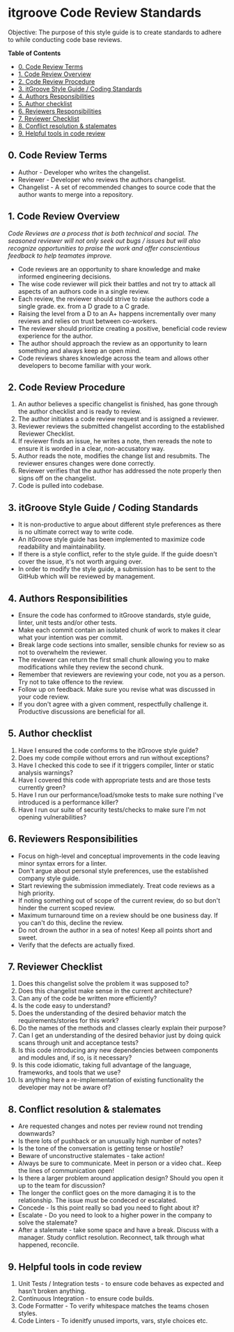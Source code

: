 # itgroove Code Review Standards

Objective: The purpose of this style guide is to create standards to adhere to while conducting code base reviews. 

<!-- START doctoc generated TOC please keep comment here to allow auto update -->
<!-- DON'T EDIT THIS SECTION, INSTEAD RE-RUN doctoc TO UPDATE -->
**Table of Contents**  

- [0. Code Review Terms](#0-code-review-terms)
- [1. Code Review Overview](#1-code-review-overview)
- [2. Code Review Procedure](#2-code-review-procedure)
- [3. itGroove Style Guide / Coding Standards](#3-itgroove-style-guide--coding-standards)
- [4. Authors Responsibilities](#4-authors-responsibilities)
- [5. Author checklist](#5-author-checklist)
- [6. Reviewers Responsibilities](#6-reviewers-responsibilities)
- [7. Reviewer Checklist](#7-reviewer-checklist)
- [8. Conflict resolution & stalemates](#8-conflict-resolution--stalemates)
- [9. Helpful tools in code review](#9-helpful-tools-in-code-review)

<!-- END doctoc generated TOC please keep comment here to allow auto update -->


<!-- Table of contents -->

## 0. Code Review Terms  
* Author - Developer who writes the changelist.
* Reviewer - Developer who reviews the authors changelist.
* Changelist - A set of recommended changes to source code that the author wants to merge into a repository.

## 1. Code Review Overview

*Code Reviews are a process that is both technical and social. The seasoned reviewer will not only seek out bugs / issues but will also recognize opportunities to praise the work and offer conscientious feedback to help teamates improve.*

* Code reviews are an opportunity to share knowledge and make informed engineering decisions.
* The wise code reviewer will pick their battles and not try to attack all aspects of an authors code in a single review. 
* Each review, the reviewer should strive to raise the authors code a single grade. ex. from a D grade to a C grade. 
* Raising the level from a D to an A+ happens incrementally over many reviews and relies on trust between co-workers.  
* The reviewer should prioritize creating a positive, beneficial code review experience for the author.
* The author should approach the review as an opportunity to learn something and always keep an open mind.  
* Code reviews shares knowledge across the team and allows other developers to become familiar with your work. 

## 2. Code Review Procedure

1. An author believes a specific changelist is finished, has gone through the author checklist and is ready to review. 
2. The author initiates a code review request and is assigned a reviewer. 
3. Reviewer reviews the submitted changelist according to the established Reviewer Checklist.
4. If reviewer finds an issue, he writes a note, then rereads the note to ensure it is worded in a clear, non-accusatory way.  
5. Author reads the note, modifies the change list and resubmits. The reviewer ensures changes were done correctly.
6. Reviewer verifies that the author has addressed the note properly then signs off on the changelist.  
7. Code is pulled into codebase.

## 3. itGroove Style Guide / Coding Standards

* It is non-productive to argue about different style preferences as there is no ultimate correct way to write code. 
* An itGroove style guide has been implemented to maximize code readability and maintainability.
* If there is a style conflict, refer to the style guide. If the guide doesn't cover the issue, it's not worth arguing over. 
* In order to modify the style guide, a submission has to be sent to the GitHub which will be reviewed by management. 

## 4. Authors Responsibilities

* Ensure the code has conformed to itGroove standards, style guide, linter, unit tests and/or other tests.
* Make each commit contain an isolated chunk of work to makes it clear what your intention was per commit.  
* Break large code sections into smaller, sensible chunks for review so as not to overwhelm the reviewer.  
* The reviewer can return the first small chunk allowing you to make modifications while they review the second chunk. 
* Remember that reviewers are reviewing your code, not you as a person. Try not to take offence to the review. 
* Follow up on feedback. Make sure you revise what was discussed in your code review.
* If you don't agree with a given comment, respectfully challenge it. Productive discussions are beneficial for all.  

## 5. Author checklist

1. Have I ensured the code conforms to the itGroove style guide? 
2. Does my code compile without errors and run without exceptions?
3. Have I checked this code to see if it triggers compiler, linter or static analysis warnings?
4. Have I covered this code with appropriate tests and are those tests currently green?
5. Have I run our performance/load/smoke tests to make sure nothing I've introduced is a performance killer?
6. Have I run our suite of security tests/checks to make sure I'm not opening vulnerabilities?

## 6. Reviewers Responsibilities

* Focus on high-level and conceptual improvements in the code leaving minor syntax errors for a linter. 
* Don't argue about personal style preferences, use the established company style guide.
* Start reviewing the submission immediately. Treat code reviews as a high priority.
* If noting something out of scope of the current review, do so but don't hinder the current scoped review. 
* Maximum turnaround time on a review should be one business day. If you can't do this, decline the review. 
* Do not drown the author in a sea of notes! Keep all points short and sweet. 
* Verify that the defects are actually fixed. 

## 7. Reviewer Checklist

1. Does this changelist solve the problem it was supposed to? 
2. Does this changelist make sense in the current architecture?
3. Can any of the code be written more efficiently?
4. Is the code easy to understand?
6. Does the understanding of the desired behavior match the requirements/stories for this work?
7. Do the names of the methods and classes clearly explain their purpose?
8. Can I get an understanding of the desired behavior just by doing quick scans through unit and acceptance tests?
9. Is this code introducing any new dependencies between components and modules and, if so, is it necessary?
10. Is this code idiomatic, taking full advantage of the language, frameworks, and tools that we use?
11. Is anything here a re-implementation of existing functionality the developer may not be aware of?

## 8. Conflict resolution & stalemates

* Are requested changes and notes per review round not trending downwards? 
* Is there lots of pushback or an unusually high number of notes?
* Is the tone of the conversation is getting tense or hostile?
* Beware of unconstructive stalemates - take action!  
* Always be sure to communicate. Meet in person or a video chat.. Keep the lines of communication open!
* Is there a larger problem around application design? Should you open it up to the team for discussion? 
* The longer the conflict goes on the more damaging it is to the relationship. The issue must be condeced or escalated.
* Concede - Is this point really so bad you need to fight about it? 
* Escalate - Do you need to look to a higher power in the company to solve the stalemate? 
* After a stalemate - take some space and have a break. Discuss with a manager. Study conflict resolution. Reconnect, talk through what happened, reconcile.  

## 9. Helpful tools in code review

1. Unit Tests / Integration tests - to ensure code behaves as expected and hasn't broken anything.
2. Continuous Integration - to ensure code builds.
3. Code Formatter - To verify whitespace matches the teams chosen styles.
4. Code Linters - To idenitfy unused imports, vars, style choices etc.  